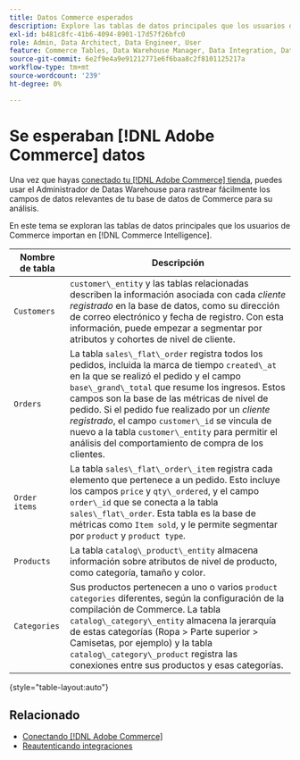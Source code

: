```yaml
---
title: Datos Commerce esperados
description: Explore las tablas de datos principales que los usuarios de Commerce importan en Commerce Intelligence
exl-id: b481c8fc-41b6-4094-8901-17d57f26bfc0
role: Admin, Data Architect, Data Engineer, User
feature: Commerce Tables, Data Warehouse Manager, Data Integration, Data Import/Export
source-git-commit: 6e2f9e4a9e91212771e6f6baa8c2f8101125217a
workflow-type: tm+mt
source-wordcount: '239'
ht-degree: 0%

---
```


# Se esperaban [!DNL Adobe Commerce] datos

Una vez que hayas [conectado tu [!DNL Adobe Commerce] tienda](../../../data-analyst/importing-data/integrations/magento.md), puedes usar el Administrador de Datas Warehouse para rastrear fácilmente los campos de datos relevantes de tu base de datos de Commerce para su análisis.

En este tema se exploran las tablas de datos principales que los usuarios de Commerce importan en [!DNL Commerce Intelligence].

| **Nombre de tabla** | **Descripción** |
|-----|-----|
| `Customers` | `customer\_entity` y las tablas relacionadas describen la información asociada con cada *cliente registrado* en la base de datos, como su dirección de correo electrónico y fecha de registro. Con esta información, puede empezar a segmentar por atributos y cohortes de nivel de cliente. |
| `Orders` | La tabla `sales\_flat\_order` registra todos los pedidos, incluida la marca de tiempo `created\_at` en la que se realizó el pedido y el campo `base\_grand\_total` que resume los ingresos. Estos campos son la base de las métricas de nivel de pedido. Si el pedido fue realizado por un *cliente registrado*, el campo `customer\_id` se vincula de nuevo a la tabla `customer\_entity` para permitir el análisis del comportamiento de compra de los clientes. |
| `Order items` | La tabla `sales\_flat\_order\_item` registra cada elemento que pertenece a un pedido. Esto incluye los campos `price` y `qty\_ordered`, y el campo `order\_id` que se conecta a la tabla `sales\_flat\_order`. Esta tabla es la base de métricas como `Item sold`, y le permite segmentar por `product` y `product type`. |
| `Products` | La tabla `catalog\_product\_entity` almacena información sobre atributos de nivel de producto, como categoría, tamaño y color. |
| `Categories` | Sus productos pertenecen a uno o varios `product categories` diferentes, según la configuración de la compilación de Commerce. La tabla `catalog\_category\_entity` almacena la jerarquía de estas categorías (Ropa > Parte superior > Camisetas, por ejemplo) y la tabla `catalog\_category\_product` registra las conexiones entre sus productos y esas categorías. |

{style="table-layout:auto"}

## Relacionado

* [Conectando [!DNL Adobe Commerce]](../integrations/magento.md)
* [Reautenticando integraciones](https://experienceleague.adobe.com/docs/commerce-knowledge-base/kb/how-to/mbi-reauthenticating-integrations.html?lang=es)
